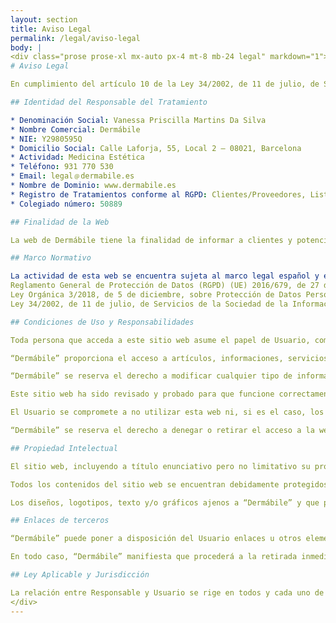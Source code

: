 ```yaml
---
layout: section
title: Aviso Legal
permalink: /legal/aviso-legal
body: |
<div class="prose prose-xl mx-auto px-4 mt-8 mb-24 legal" markdown="1">
# Aviso Legal

En cumplimiento del artículo 10 de la Ley 34/2002, de 11 de julio, de Servicios de la Sociedad de la Información y del Comercio Electrónico (LSSICE), Vanessa Priscilla Martins Da Silva (en adelante, “Dermábile”), Responsable de esta web, pone a disposición de los Usuarios la presente información, para definir sus Condiciones de Uso.

## Identidad del Responsable del Tratamiento

* Denominación Social: Vanessa Priscilla Martins Da Silva
* Nombre Comercial: Dermábile
* NIE: Y2980595Q
* Domicilio Social: Calle Laforja, 55, Local 2 – 08021, Barcelona
* Actividad: Medicina Estética
* Teléfono: 931 770 530
* Email: legal﹫dermabile.es 
* Nombre de Dominio: www.dermabile.es 
* Registro de Tratamientos conforme al RGPD: Clientes/Proveedores, Listas de Correo, Videovigilancia, Historial Clínico y Usuarios Web.
* Colegiado número: 50889

## Finalidad de la Web

La web de Dermábile tiene la finalidad de informar a clientes y potenciales clientes de sus productos y/o servicios, datos de contacto, ubicación, etc. Además, en su caso, también tendrá la finalidad de divulgar información relacionada con el sector de actividad del Responsable.

## Marco Normativo

La actividad de esta web se encuentra sujeta al marco legal español y europeo, concretamente a las siguientes normas:
Reglamento General de Protección de Datos (RGPD) (UE) 2016/679, de 27 de abril, que regula el tratamiento de datos personales en los países de la Unión Europea.
Ley Orgánica 3/2018, de 5 de diciembre, sobre Protección de Datos Personales y Garantía de los Derechos Digitales (LOPD y GDD), norma de ámbito regional (aplicable a España), y que define y amplía muchos de los conceptos y derechos presentes en el RGPD.
Ley 34/2002, de 11 de julio, de Servicios de la Sociedad de la Información y del Comercio Electrónico (LSSICE), norma que afecta a aquellas webs que, de alguna forma, realicen actividades económicas mediante medios electrónicos, como es el caso de esta web.

## Condiciones de Uso y Responsabilidades

Toda persona que acceda a este sitio web asume el papel de Usuario, comprometiéndose a la observancia y cumplimiento riguroso de las condiciones aquí dispuestas, así como a cualesquiera otra disposición legal que fuera de aplicación. “Dermábile” no se hará responsable de los daños y perjuicios, propios o a terceros, producidos por el uso inadecuado de este sitio web por parte del Usuario.

“Dermábile” proporciona el acceso a artículos, informaciones, servicios y datos de su propiedad o de terceros, elaborados con fines meramente informativos o divulgativos, que pueden no reflejar el estado actual de la legislación o la jurisprudencia, y que se refieren a situaciones generales, por lo que su contenido no debe ser aplicado necesariamente por el Usuario a casos concretos. El contenido de esta web, por tanto, no puede ser considerado, en ningún caso, sustitutivo de asesoramiento legal.

“Dermábile” se reserva el derecho a modificar cualquier tipo de información que pudiera aparecer en la web, en cualquier momento y sin previo aviso, sin que exista obligación de preavisar o poner en conocimiento de los Usuarios dichas obligaciones, entendiéndose como suficiente la publicación en el presente sitio web.

Este sitio web ha sido revisado y probado para que funcione correctamente de manera ininterrumpida. No obstante, “Dermábile” no descarta la posibilidad de que existan ciertos errores de programación, falta de disponibilidad puntual (por ejemplo, caídas del servidor, o mantenimiento del mismo) o que acontezcan causas de fuerza mayor, catástrofes naturales, huelgas, o circunstancias semejantes que hagan imposible el acceso temporal a la página web. De igual forma, “Dermábile” no puede garantizar el funcionamiento ininterrumpido o totalmente libre de errores de esta web, ni se responsabiliza de los virus que tengan su origen en una transmisión telemática infiltrados por terceros generados con la finalidad de obtener resultados negativos para un sistema informático.

El Usuario se compromete a no utilizar esta web ni, si es el caso, los servicios o productos ofrecidos en la misma, para la realización de actividades contrarias a la ley, al orden público o a estas condiciones de uso. Por tanto, “Dermábile” no se hace responsable de la información y contenidos almacenados, a título enunciativo pero no limitativo, en foros, chat´s, generadores de blogs, comentarios, redes sociales o cualesquiera otro medio que permita a terceros publicar contenidos. No obstante, y en cumplimiento de lo dispuesto en el art. 11 y 16 de la LSSI-CE, “Dermábile” se pone a disposición de todos los Usuarios, autoridades y fuerzas de seguridad, colaborando de forma activa en la retirada o en su caso bloqueo de todos aquellos contenidos que pudieran afectar o contravenir la legislación nacional, o internacional, derechos de terceros, o la moral y el orden público. En caso de que un Usuario considere que existe en la web algún contenido que pudiera ser susceptible de esta clasificación, se ruega lo notifique de forma inmediata a nuestro personal.

“Dermábile” se reserva el derecho a denegar o retirar el acceso a la web sin necesidad de advertencia previa, a instancia propia o de un tercero, a aquellos Usuarios que incumplan nuestras Condiciones de Uso.

## Propiedad Intelectual

El sitio web, incluyendo a título enunciativo pero no limitativo su programación, edición, compilación y demás elementos necesarios para su funcionamiento, los diseños, logotipos, texto y/o gráficos son propiedad de “Dermábile” o, en su caso, dispone de licencia o autorización expresa por parte de los autores. 

Todos los contenidos del sitio web se encuentran debidamente protegidos por la normativa de propiedad intelectual e industrial, así como inscritos en los registros públicos correspondientes, y no se permite la reproducción y/o publicación, total o parcial, del sitio web, ni su tratamiento informático, su distribución, difusión, modificación o transformación, sin el permiso previo y por escrito del mismo. “Dermábile” velará por el cumplimiento de las anteriores condiciones, así como por la debida utilización de los contenidos presentados en sus páginas web, ejercitando todas las acciones civiles y penales que le correspondan en el caso de infracción o incumplimiento de estos derechos por parte del Usuario.

Los diseños, logotipos, texto y/o gráficos ajenos a “Dermábile” y que pudieran aparecer en el sitio web, pertenecen a sus respectivos propietarios, siendo ellos mismos responsables de cualquier posible controversia que pudiera suscitarse respecto a los mismos. En todo caso, “Dermábile” cuenta con la autorización expresa y previa por parte de los mismos. “Dermábile” reconoce a favor de sus titulares los correspondientes derechos de propiedad industrial e intelectual, no implicando su sola mención o aparición en el sitio web la existencia de derechos o responsabilidad alguna del Responsable sobre los mismos, como tampoco respaldo, patrocinio o recomendación por parte del mismo.

## Enlaces de terceros

“Dermábile” puede poner a disposición del Usuario enlaces u otros elementos que permiten el acceso hacia otros sitios web pertenecientes a terceros. No comercializamos los productos y/o servicios de dichas páginas enlazadas, ni asumimos ningún tipo de responsabilidad sobre las mismas, ni sobre la información contenida en ellas, ni su veracidad o licitud, ni de cualesquiera efectos que pudieran derivarse.

En todo caso, “Dermábile” manifiesta que procederá a la retirada inmediata de cualquier contenido que pudiera contravenir la legislación nacional o internacional, la moral o el orden público, procediendo a la retirada inmediata de la redirección a dicho sitio web, poniendo en conocimiento de las autoridades competentes el contenido en cuestión.

## Ley Aplicable y Jurisdicción

La relación entre Responsable y Usuario se rige en todos y cada uno de sus extremos por la ley española, a la que se someten expresamente ambas partes. El idioma de redacción e interpretación de este aviso legal es el español. Para la resolución de todas las controversias o cuestiones relacionadas con el presente sitio web o las actividades en él desarrolladas, “Dermábile” y Usuario acuerdan someterse a los Juzgados y Tribunales del domicilio del Usuario.
</div>
---
```

